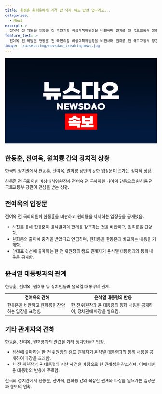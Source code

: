 ```yaml
---
title: 한동훈 원희룡에게 직격 밥 먹자 해도 밥맛 없다라고...
categories:
  - News
excerpt: >
  전여옥 전 의원은 한동훈 전 국민의힘 비상대책위원장을 비판하며 원희룡 전 국토교통부 장관을 높이는 글을 게재했습니다. 그는 한동훈을 비난하고, 원희룡을 칭찬하며 뼈 있는 비판을 펼쳤습니다. 또한 전 의원은 윤석열 대통령과의 관계를 언급하며 정치적 입지를 강조했습니다. 이에 윤 대통령은 한 전 의원의 당대표 출마 결심에 격려의 말을 전했으며, 이로 인해 관계에 대한 해석이 나오는 등 정치권에 파장을 일으켰습니다.
feature_text: >
  전여옥 전 의원은 한동훈 전 국민의힘 비상대책위원장을 비판하며 원희룡 전 국토교통부 장관을 높이는 글을 게재했습니다. 그는 한동훈을 비난하고, 원희룡을 칭찬하며 뼈 있는 비판을 펼쳤습니다. 또한 전 의원은 윤석열 대통령과의 관계를 언급하며 정치적 입지를 강조했습니다. 이에 윤 대통령은 한 전 의원의 당대표 출마 결심에 격려의 말을 전했으며, 이로 인해 관계에 대한 해석이 나오는 등 정치권에 파장을 일으켰습니다.
image: '/assets/img/newsdao_breakingnews.jpg'
---
```


<p><img src="/assets/img/newsdao_breakingnews.jpg" alt="pcversion 속보" /></p>

<h2 data-ke-size="size26">한동훈, 전여옥, 원희룡 간의 정치적 상황</h2>

<p data-ke-size="size16">한국의 정치권에서 한동훈, 전여옥, 원희룡 삼인의 강한 입장문이 오가는 정치적 상황.</p>

<p data-ke-size="size16">한동훈 전 국민의힘 비상대책위원장과 전여옥 전 국회의원 사이의 갈등으로 원희룡 전 국토교통부 장관이 관심을 받는 상황.</p>

<h2 data-ke-size="size24">전여옥의 입장문</h2>

<p data-ke-size="size16">전여옥 전 국회의원이 한동훈을 비판하고 원희룡을 지지하는 입장문을 공개했음.</p>

<ul>
    <li>사진을 통해 한동훈이 윤석열과의 관계를 강조하는 것을 비판하고, 원희룡을 찬양함.</li>
    <li>원희룡의 출마에 충격을 받았다고 언급하며, 원희룡을 한동훈과 비교하는 내용을 기재함.</li>
    <li>당대표 경선에 출마하는 한 전 위원장의 캠프 관계자가 윤석열 대통령과의 통화 내용을 공개함.</li>
</ul>

<h2 data-ke-size="size24">윤석열 대통령과의 관계</h2>

<p data-ke-size="size16">한동훈, 전여옥, 원희룡 등 정치인들과 윤석열 대통령의 관계.</p>

<table>
    <tr>
        <td style="text-align: center; height: 17px;"><b>전여옥의 견해</b></td>
        <td style="text-align: center; height: 17px;"><b>윤석열 대통령의 반응</b></td>
    </tr>
    <tr>
        <td>한동훈을 비판하고 원희룡을 찬양하는 입장을 표명함.</td>
        <td>한 전 위원장과 윤 대통령의 통화 내용을 공개하여, 정치권에 파장을 일으킴.</td>
    </tr>
</table>

<h2 data-ke-size="size24">기타 관계자의 견해</h2>

<p data-ke-size="size16">한동훈, 전여옥, 원희룡과의 관련된 기타 정치인들의 입장.</p>

<ul>
    <li>경선에 출마하는 한 전 위원장의 캠프 관계자가 윤석열 대통령과의 통화 내용을 공개하여 파장을 초래함.</li>
    <li>한 전 위원장과 윤 대통령의 지난 사건을 바탕으로 한 관계성을 강조하며, 이에 대한 윤 대통령의 반응에 주목함.</li>
</ul>

<p data-ke-size="size16">한국의 정치권에서 한동훈, 전여옥, 원희룡 간의 복잡한 관계와 파장을 일으키는 입장문과 행보의 연속.</p>

